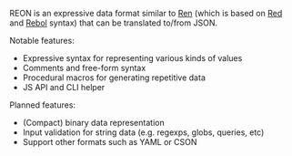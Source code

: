 REON is an expressive data format similar to [Ren](https://pointillistic.com/ren/) (which is based on [Red](https://www.red-lang.org/) and [Rebol](http://www.rebol.com/) syntax) that can be translated to/from JSON.

Notable features:
- Expressive syntax for representing various kinds of values
- Comments and free-form syntax
- Procedural macros for generating repetitive data
- JS API and CLI helper

Planned features:
- (Compact) binary data representation
- Input validation for string data (e.g. regexps, globs, queries, etc)
- Support other formats such as YAML or CSON